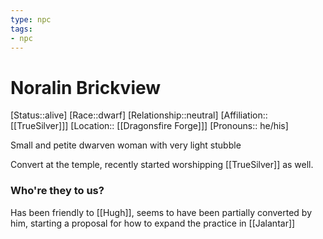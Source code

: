 ```yaml
---
type: npc
tags: 
- npc
---
```


# Noralin Brickview
[Status::alive]
[Race::dwarf]
[Relationship::neutral]
[Affiliation:: [[TrueSilver]]]
[Location:: [[Dragonsfire Forge]]]
[Pronouns:: he/his]

Small and petite dwarven woman with very light stubble

Convert at the temple, recently started worshipping [[TrueSilver]] as well.

### Who're they to us? 
Has been friendly to [[Hugh]], seems to have been partially converted by him, starting a proposal for how to expand the practice in [[Jalantar]]

